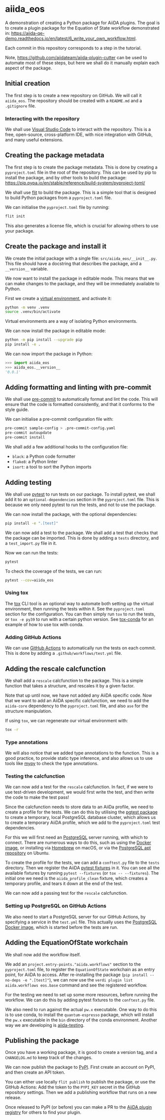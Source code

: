 # aiida_eos

A demonstration of creating a Python package for AiiDA plugins.
The goal is to create a plugin package for the Equation of State workflow demonstrated in: <https://aiida-qe-demo.readthedocs.io/en/latest/6_write_your_own_workflow.html>.

Each commit in this repository corresponds to a step in the tutorial.

Note, <https://github.com/aiidateam/aiida-plugin-cutter> can be used to automate most of these steps,
but here we shall do it manually explain each aspect of the package.

## Initial creation

The first step is to create a new repository on GitHub.
We will call it `aiida_eos`.
The repository should be created with a `README.md` and a `.gitignore` file.

### Interacting with the repository

We shall use [Visual Studio Code](https://code.visualstudio.com/) to interact with the repository.
This is a free, open-source, cross-platform IDE, with nice integration with GitHub, and many useful extensions.

## Creating the package metadata

The first step is to create the package metadata.
This is done by creating a `pyproject.toml` file in the root of the repository.
This can be used by pip to install the package, and by other tools to build the package: <https://pip.pypa.io/en/stable/reference/build-system/pyproject-toml/>

We shall use [flit](https://flit.readthedocs.io/en/latest/) to build the package.
This is a simple tool that is designed to build Python packages from a `pyproject.toml` file.

We can initialise the `pyproject.toml` file by running:

```bash
flit init
```

This also generates a license file, which is crucial for allowing others to use your package.

## Create the package and install it

We create the initial package with a single file: `src/aiida_eos/__init__.py`.
This file should have a docstring that describes the package, and a `__version__` variable.

We now want to install the package in editable mode.
This means that we can make changes to the package, and they will be immediately available to Python.

First we create a [virtual environment](https://packaging.python.org/en/latest/tutorials/installing-packages/#creating-and-using-virtual-environments), and activate it:

```bash
python -m venv .venv
source .venv/bin/activate
```

Virtual environments are a way of isolating Python environments.

We can now install the package in editable mode:

```bash
python -m pip install --upgrade pip
pip install -e .
```

We can now import the package in Python:

```python
>>> import aiida_eos
>>> aiida_eos.__version__
'0.0.1'
```

## Adding formatting and linting with pre-commit

We shall use [pre-commit](https://pre-commit.com/) to automatically format and lint the code.
This will ensure that the code is formatted consistently, and that it conforms to the style guide.

We can initialise a pre-commit configuration file with:

```bash
pre-commit sample-config > .pre-commit-config.yaml
pre-commit autoupdate
pre-commit install
```

We shall add a few additional hooks to the configuration file:

- `black`: a Python code formatter
- `flake8`: a Python linter
- `isort`: a tool to sort the Python imports

## Adding testing

We shall use [pytest](https://docs.pytest.org/en/latest/) to run tests on our package.
To install pytest, we shall add it to an `optional-dependencies` section in the `pyproject.toml` file.
This is because we only need pytest to run the tests, and not to use the package.

We can now install the package, with the optional dependencies:

```bash
pip install -e ".[test]"
```

We can now add a test to the package.
We shall add a test that checks that the package can be imported.
This is done by adding a `tests` directory, and a `test_import.py` file in it.

Now we can run the tests:

```bash
pytest
```

To check the coverage of the tests, we can run:

```bash
pytest --cov=aiida_eos
```

### Using tox

The [tox](https://tox.readthedocs.io) CLI tool is an optional way to automate both setting up the virtual environment, then running the tests within it.
See the `pyproject.toml` section for the configuration.
You can then simply run `tox` to run the tests, or `tox -e py39` to run with a certain python version.
See [tox-conda](https://tox-conda.readthedocs.io) for an example of how to use tox with conda.

### Adding GitHub Actions

We can use [GitHub Actions](https://github.com/features/actions) to automatically run the tests on each commit.
This is done by adding a `.github/workflows/test.yml` file.

## Adding the rescale calcfunction

We shall add a `rescale` calcfunction to the package.
This is a simple function that takes a structure, and rescales it by a given factor.

Note that up until now, we have not added any AiiDA specific code.
Now that we want to add an AiiDA specific calcfunction, we need to add the `aiida-core` dependency to the `pyproject.toml` file, and also `ase` for the structure manipulation.

If using `tox`, we can regenerate our virtual environment with:

```bash
tox -r
```

### Type annotations

We will also notice that we added type annotations to the function.
This is a good practice, to provide static type inference, and also allows us to use tools like [mypy](http://mypy-lang.org/) to check the type annotations.

### Testing the calcfunction

We can now add a test for the `rescale` calcfunction.
In fact, if we were to use test-driven development, we would first write the test, and then write the code to make the test pass!

Since the calcfunction needs to store data to an AiiDa profile, we need to create a profile for the tests.
We can do this by utilising the [pgtest package](https://pypi.org/project/pgtest/) to create a temporary, local PostgreSQL database cluster, which allows us to create a temporary AiiDA profile, which we add to the `pyproject.toml` test dependencies.

For this we will first need an [PostgreSQL](https://www.postgresql.org/) server running, with which to connect.
There are numerous ways to do this, such as using the [Docker image](https://hub.docker.com/_/postgres), or installing via [Homebrew](https://brew.sh/) on macOS, or via the [PostgreSQL apt repository](https://www.postgresql.org/download/linux/ubuntu/) on Ubuntu.

To create the profile for the tests, we can add a `conftest.py` file to the `tests` directory.
Then we register the AiiDA [pytest fixtures](https://docs.pytest.org/en/6.2.x/fixture.html) in it.
You can see all the available fixtures by running `pytest --fixtures` (or `tox -- --fixtures`).
The initial one we need is the `aiida_profile_clean` fixture, which creates a temporary profile, and tears it down at the end of the test.

We can now add a passing test for the `rescale` calcfunction.

### Setting up PostgreSQL on GitHub Actions

We also need to start a PostgreSQL server for our GitHub Actions, by specifying a service in the `test.yml` file.
This actually uses the [PostgreSQL Docker image](https://hub.docker.com/_/postgres), which is started before the tests are run.

## Adding the EquationOfState workchain

We shall now add the workflow itself.

We add an `project.entry-points."aiida.workflows"` section to the `pyproject.toml` file, to register the `EquationOfState` workchain as an entry point, for AiiDA to access.
After re-installing the package (`pip install --no-deps -e ".[test]"`), we can now use the `verdi plugin list aiida.workflows eos.base` command and see the registered workflow.

For the testing we need to set up some more resources, before running the workflow.
We can do this by adding pytest fixtures to the `conftest.py` file.

We also need to run against the actual `pw.x` executable.
One way to do this is to use conda, to install the `quantum-espresso` package, which will install the `pw.x` executable in the `bin` directory of the conda environment.
Another way we are developing is [aiida-testing](https://github.com/aiidateam/aiida-testing).

## Publishing the package

Once you have a working package, it is good to create a version tag, and a `CHANGELOG.md` to keep track of the changes.

We can now publish the package to [PyPI](https://pypi.org/).
First create an account on PyPI, and then create an API token.

You can either use locally `flit publish` to publish the package, or use the GitHub Actions:
Add the token to the `PYPI_KEY` secret in the GitHub repository settings.
Then we add a publishing workflow that runs on a new release.

Once released to PyPI (or before) you can make a PR to the [AiiDA plugin registry](https://github.com/aiidateam/aiida-registry) for others to find your plugin.
